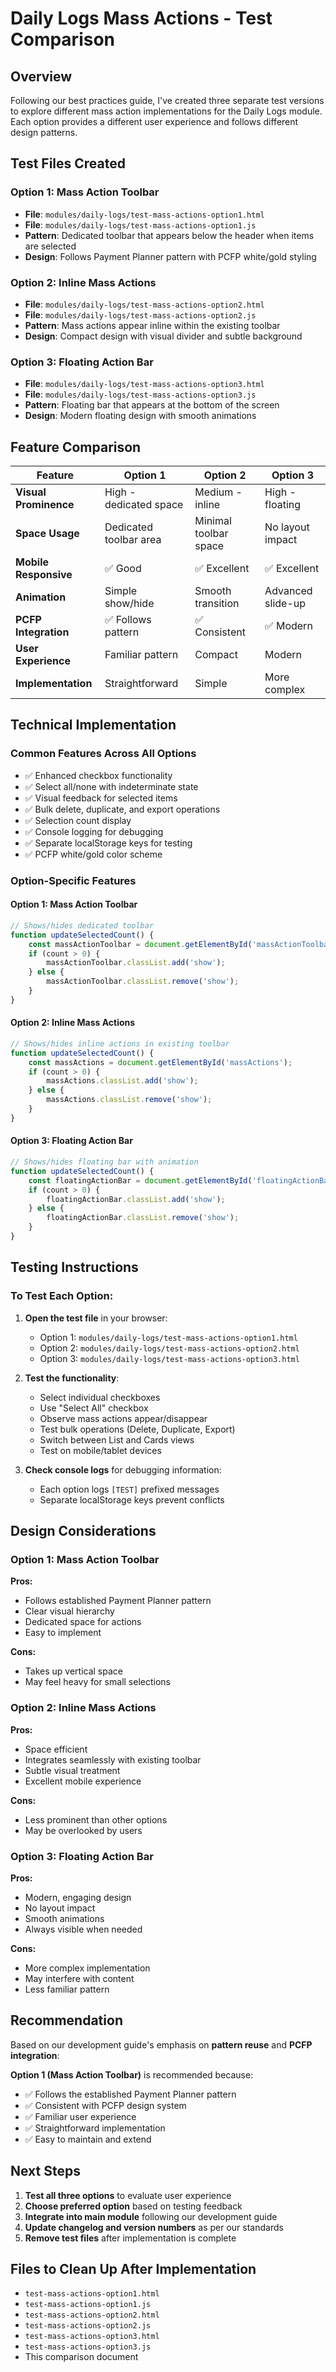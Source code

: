 # Daily Logs Mass Actions - Test Comparison

## Overview
Following our best practices guide, I've created three separate test versions to explore different mass action implementations for the Daily Logs module. Each option provides a different user experience and follows different design patterns.

## Test Files Created

### Option 1: Mass Action Toolbar
- **File**: `modules/daily-logs/test-mass-actions-option1.html`
- **File**: `modules/daily-logs/test-mass-actions-option1.js`
- **Pattern**: Dedicated toolbar that appears below the header when items are selected
- **Design**: Follows Payment Planner pattern with PCFP white/gold styling

### Option 2: Inline Mass Actions
- **File**: `modules/daily-logs/test-mass-actions-option2.html`
- **File**: `modules/daily-logs/test-mass-actions-option2.js`
- **Pattern**: Mass actions appear inline within the existing toolbar
- **Design**: Compact design with visual divider and subtle background

### Option 3: Floating Action Bar
- **File**: `modules/daily-logs/test-mass-actions-option3.html`
- **File**: `modules/daily-logs/test-mass-actions-option3.js`
- **Pattern**: Floating bar that appears at the bottom of the screen
- **Design**: Modern floating design with smooth animations

## Feature Comparison

| Feature | Option 1 | Option 2 | Option 3 |
|---------|----------|----------|----------|
| **Visual Prominence** | High - dedicated space | Medium - inline | High - floating |
| **Space Usage** | Dedicated toolbar area | Minimal toolbar space | No layout impact |
| **Mobile Responsive** | ✅ Good | ✅ Excellent | ✅ Excellent |
| **Animation** | Simple show/hide | Smooth transition | Advanced slide-up |
| **PCFP Integration** | ✅ Follows pattern | ✅ Consistent | ✅ Modern |
| **User Experience** | Familiar pattern | Compact | Modern |
| **Implementation** | Straightforward | Simple | More complex |

## Technical Implementation

### Common Features Across All Options
- ✅ Enhanced checkbox functionality
- ✅ Select all/none with indeterminate state
- ✅ Visual feedback for selected items
- ✅ Bulk delete, duplicate, and export operations
- ✅ Selection count display
- ✅ Console logging for debugging
- ✅ Separate localStorage keys for testing
- ✅ PCFP white/gold color scheme

### Option-Specific Features

#### Option 1: Mass Action Toolbar
```javascript
// Shows/hides dedicated toolbar
function updateSelectedCount() {
    const massActionToolbar = document.getElementById('massActionToolbar');
    if (count > 0) {
        massActionToolbar.classList.add('show');
    } else {
        massActionToolbar.classList.remove('show');
    }
}
```

#### Option 2: Inline Mass Actions
```javascript
// Shows/hides inline actions in existing toolbar
function updateSelectedCount() {
    const massActions = document.getElementById('massActions');
    if (count > 0) {
        massActions.classList.add('show');
    } else {
        massActions.classList.remove('show');
    }
}
```

#### Option 3: Floating Action Bar
```javascript
// Shows/hides floating bar with animation
function updateSelectedCount() {
    const floatingActionBar = document.getElementById('floatingActionBar');
    if (count > 0) {
        floatingActionBar.classList.add('show');
    } else {
        floatingActionBar.classList.remove('show');
    }
}
```

## Testing Instructions

### To Test Each Option:

1. **Open the test file** in your browser:
   - Option 1: `modules/daily-logs/test-mass-actions-option1.html`
   - Option 2: `modules/daily-logs/test-mass-actions-option2.html`
   - Option 3: `modules/daily-logs/test-mass-actions-option3.html`

2. **Test the functionality**:
   - Select individual checkboxes
   - Use "Select All" checkbox
   - Observe mass actions appear/disappear
   - Test bulk operations (Delete, Duplicate, Export)
   - Switch between List and Cards views
   - Test on mobile/tablet devices

3. **Check console logs** for debugging information:
   - Each option logs `[TEST]` prefixed messages
   - Separate localStorage keys prevent conflicts

## Design Considerations

### Option 1: Mass Action Toolbar
**Pros:**
- Follows established Payment Planner pattern
- Clear visual hierarchy
- Dedicated space for actions
- Easy to implement

**Cons:**
- Takes up vertical space
- May feel heavy for small selections

### Option 2: Inline Mass Actions
**Pros:**
- Space efficient
- Integrates seamlessly with existing toolbar
- Subtle visual treatment
- Excellent mobile experience

**Cons:**
- Less prominent than other options
- May be overlooked by users

### Option 3: Floating Action Bar
**Pros:**
- Modern, engaging design
- No layout impact
- Smooth animations
- Always visible when needed

**Cons:**
- More complex implementation
- May interfere with content
- Less familiar pattern

## Recommendation

Based on our development guide's emphasis on **pattern reuse** and **PCFP integration**:

**Option 1 (Mass Action Toolbar)** is recommended because:
- ✅ Follows the established Payment Planner pattern
- ✅ Consistent with PCFP design system
- ✅ Familiar user experience
- ✅ Straightforward implementation
- ✅ Easy to maintain and extend

## Next Steps

1. **Test all three options** to evaluate user experience
2. **Choose preferred option** based on testing feedback
3. **Integrate into main module** following our development guide
4. **Update changelog and version numbers** as per our standards
5. **Remove test files** after implementation is complete

## Files to Clean Up After Implementation
- `test-mass-actions-option1.html`
- `test-mass-actions-option1.js`
- `test-mass-actions-option2.html`
- `test-mass-actions-option2.js`
- `test-mass-actions-option3.html`
- `test-mass-actions-option3.js`
- This comparison document
